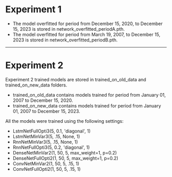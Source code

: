 # Experiment 1 
* The model overfitted for period from December 15, 2020, to December 15, 2023 is stored in network_overfitted_periodA.pth.
* The model overfitted for period from March 19, 2007, to December 15, 2023 is stored in network_overfitted_periodB.pth.
_____
# Experiment 2 
Experiment 2 trained models are stored in trained_on_old_data and trained_on_new_data folders.
* trained_on_old_data contains models trained for period from January 01, 2007 to December 15, 2020.
* trained_on_new_data contains models trained for period from January 01, 2007 to December 15, 2023.

All the models were trained using the following settings:

* LstmNetFullOpti3(5,  0.1, 'diagonal', 1)
* LstmNetMinVar3(5,  .15, None, 1)
* RnnNetMinVar3(5,  .15, None, 1)
* RnnNetFullOpti3(5,  0.2, 'diagonal', 1) 
* DenseNetMinVar2(1, 50, 5,  max_weight=1, p=0.2)
* DenseNetFullOpti2(1, 50, 5,  max_weight=1, p=0.2)
* ConvNetMinVar2(1, 50, 5, .15, 1)
* ConvNetFullOpti2(1, 50, 5, .15, 1)